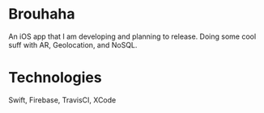 # Brouhaha
An iOS app that I am developing and planning to release. Doing some cool suff with AR, Geolocation, and NoSQL.

# Technologies
Swift, Firebase, TravisCI, XCode
